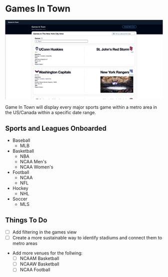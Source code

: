 # Games In Town
![Output](src/images/games_view.png)

Game In Town will display every major sports game within a metro area in the US/Canada within a specific date range.

## Sports and Leagues Onboarded
* Baseball
  * MLB
* Basketball
  * NBA
  * NCAA Men's
  * NCAA Women's
* Football
  * NCAA 
  * NFL
* Hockey
  * NHL
* Soccer
  * MLS
  
## Things To Do
* [ ] Add filtering in the games view
* [ ] Create a more sustainable way to identify stadiums and connect them to metro areas
* Add more venues for the follwing:
  * [ ] NCAAM Basketball
  * [ ] NCAAW Basketball
  * [ ] NCAA Football
